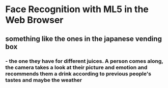 # Face Recognition with ML5 in the Web Browser
## something like the ones in the japanese vending box 
### - the one they have for different juices. A person comes along, the camera takes a look at their picture and emotion and recommends them a drink according to previous people's tastes and maybe the weather 
